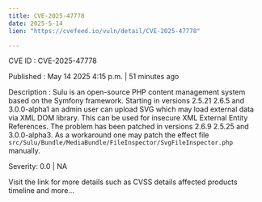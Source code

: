 ```yaml
---
title: CVE-2025-47778
date: 2025-5-14
lien: "https://cvefeed.io/vuln/detail/CVE-2025-47778"

---
```


CVE ID : CVE-2025-47778

Published :  May 14
2025
4:15 p.m. | 51 minutes ago

Description : Sulu is an open-source PHP content management system based on the Symfony framework. Starting in versions 2.5.21
2.6.5
and 3.0.0-alpha1
an admin user can upload SVG which may load external data via XML DOM library. This can be used for insecure XML External Entity References. The problem has been patched in versions 2.6.9
2.5.25
and 3.0.0-alpha3. As a workaround
one may patch the effect file `src/Sulu/Bundle/MediaBundle/FileInspector/SvgFileInspector.php` manually.

Severity: 0.0 | NA

Visit the link for more details
such as CVSS details
affected products
timeline
and more...
